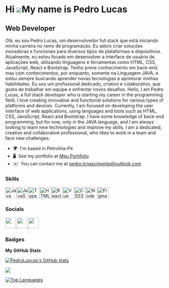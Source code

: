 Hi ![](https://user-images.githubusercontent.com/18350557/176309783-0785949b-9127-417c-8b55-ab5a4333674e.gif)My name is Pedro Lucas
===================================================================================================================================

Web Developer
-------------

Olá, eu sou Pedro Lucas, um desenvolvedor full stack que está iniciando minha carreira no ramo de programação. Eu adoro criar soluções inovadoras e funcionais para diversos tipos de plataformas e dispositivos. Atualmente, eu estou focado em desenvolver a interface de usuário de aplicações web, utilizando linguagens e ferramentas como HTML, CSS, JavaScript, React e Bootstrap. Tenho preve conhecimento em back-end, mas com conhecimentos, por enquanto, somente na Linguagem JAVA, e estou sempre buscando aprender novas tecnologias e aprimorar minhas habilidades. Eu sou um profissional dedicado, criativo e colaborativo, que gosta de trabalhar em equipe e enfrentar novos desafios. Hello, I am Pedro Lucas, a full stack developer who is starting my career in the programming field. I love creating innovative and functional solutions for various types of platforms and devices. Currently, I am focused on developing the user interface of web applications, using languages and tools such as HTML, CSS, JavaScript, React and Bootstrap. I have some knowledge of back-end programming, but for now, only in the JAVA language, and I am always looking to learn new technologies and improve my skills. I am a dedicated, creative and collaborative professional, who likes to work in a team and face new challenges.

* 🌍  I'm based in Petrolina-Pe
* 🖥️  See my portfolio at [Meu Portifolio](http://bit.ly/meu-portfolio-ofc)
* ✉️  You can contact me at [pedro.lcnascimento@outlook.com](mailto:pedro.lcnascimento@outlook.com)

### Skills


<p align="left">
<a href="https://www.oracle.com/java/" target="_blank" rel="noreferrer"><img src="https://raw.githubusercontent.com/danielcranney/readme-generator/main/public/icons/skills/java-colored.svg" width="36" height="36" alt="Java" /></a><a href="https://developer.mozilla.org/en-US/docs/Web/JavaScript" target="_blank" rel="noreferrer"><img src="https://raw.githubusercontent.com/danielcranney/readme-generator/main/public/icons/skills/javascript-colored.svg" width="36" height="36" alt="JavaScript" /></a><a href="https://www.typescriptlang.org/" target="_blank" rel="noreferrer"><img src="https://raw.githubusercontent.com/danielcranney/readme-generator/main/public/icons/skills/typescript-colored.svg" width="36" height="36" alt="TypeScript" /></a><a href="https://developer.mozilla.org/en-US/docs/Glossary/HTML5" target="_blank" rel="noreferrer"><img src="https://raw.githubusercontent.com/danielcranney/readme-generator/main/public/icons/skills/html5-colored.svg" width="36" height="36" alt="HTML5" /></a><a href="https://reactjs.org/" target="_blank" rel="noreferrer"><img src="https://raw.githubusercontent.com/danielcranney/readme-generator/main/public/icons/skills/react-colored.svg" width="36" height="36" alt="React" /></a><a href="https://vuejs.org/" target="_blank" rel="noreferrer"><img src="https://raw.githubusercontent.com/danielcranney/readme-generator/main/public/icons/skills/vuejs-colored.svg" width="36" height="36" alt="Vue" /></a><a href="https://www.w3.org/TR/CSS/#css" target="_blank" rel="noreferrer"><img src="https://raw.githubusercontent.com/danielcranney/readme-generator/main/public/icons/skills/css3-colored.svg" width="36" height="36" alt="CSS3" /></a><a href="https://nodejs.org/en/" target="_blank" rel="noreferrer"><img src="https://raw.githubusercontent.com/danielcranney/readme-generator/main/public/icons/skills/nodejs-colored.svg" width="36" height="36" alt="NodeJS" /></a><a href="https://www.figma.com/" target="_blank" rel="noreferrer"><img src="https://raw.githubusercontent.com/danielcranney/readme-generator/main/public/icons/skills/figma-colored.svg" width="36" height="36" alt="Figma" /></a>
</p>


### Socials

<p align="left"> <a href="https://www.github.com/PedroLuxcas" target="_blank" rel="noreferrer"> <picture> <source media="(prefers-color-scheme: dark)" srcset="https://raw.githubusercontent.com/danielcranney/readme-generator/main/public/icons/socials/github-dark.svg" /> <source media="(prefers-color-scheme: light)" srcset="https://raw.githubusercontent.com/danielcranney/readme-generator/main/public/icons/socials/github.svg" /> <img src="https://raw.githubusercontent.com/danielcranney/readme-generator/main/public/icons/socials/github.svg" width="32" height="32" /> </picture> </a> <a href="http://www.instagram.com/p.lxnascimento" target="_blank" rel="noreferrer"> <picture> <source media="(prefers-color-scheme: dark)" srcset="undefined" /> <source media="(prefers-color-scheme: light)" srcset="https://raw.githubusercontent.com/danielcranney/readme-generator/main/public/icons/socials/instagram.svg" /> <img src="https://raw.githubusercontent.com/danielcranney/readme-generator/main/public/icons/socials/instagram.svg" width="32" height="32" /> </picture> </a> <a href="https://www.linkedin.com/in/pedro-lucas-carneiro-do-nascimento-93740725a/" target="_blank" rel="noreferrer"> <picture> <source media="(prefers-color-scheme: dark)" srcset="https://raw.githubusercontent.com/danielcranney/readme-generator/main/public/icons/socials/linkedin-dark.svg" /> <source media="(prefers-color-scheme: light)" srcset="https://raw.githubusercontent.com/danielcranney/readme-generator/main/public/icons/socials/linkedin.svg" /> <img src="https://raw.githubusercontent.com/danielcranney/readme-generator/main/public/icons/socials/linkedin.svg" width="32" height="32" /> </picture> </a></p>

### Badges

<b>My GitHub Stats</b>

<a href="http://www.github.com/PedroLuxcas"><img src="https://github-readme-stats.vercel.app/api?username=PedroLuxcas&show_icons=true&hide=stars,&title_color=84cc16&text_color=22c55e&icon_color=ffffff&bg_color=0f172a&hide_border=true&show_icons=true" alt="PedroLuxcas's GitHub stats" /></a>

<a href="http://www.github.com/PedroLuxcas"><img src="https://github-readme-streak-stats.herokuapp.com/?user=PedroLuxcas&stroke=22c55e&background=0f172a&ring=84cc16&fire=84cc16&currStreakNum=22c55e&currStreakLabel=84cc16&sideNums=22c55e&sideLabels=22c55e&dates=22c55e&hide_border=true" /></a>

<a href="https://github.com/PedroLuxcas" align="left"><img src="https://github-readme-stats.vercel.app/api/top-langs/?username=PedroLuxcas&langs_count=10&title_color=84cc16&text_color=22c55e&icon_color=ffffff&bg_color=0f172a&hide_border=true&locale=en&custom_title=Top%20%Languages" alt="Top Languages" /></a>

